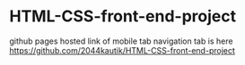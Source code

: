 # HTML-CSS-front-end-project


github pages hosted link of mobile tab navigation tab is here https://github.com/2044kautik/HTML-CSS-front-end-project
